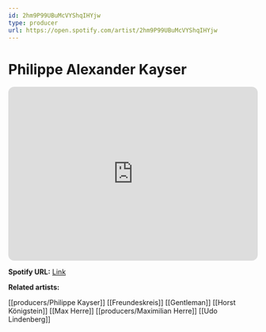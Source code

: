 ```yaml
---
id: 2hm9P99UBuMcVYShqIHYjw
type: producer
url: https://open.spotify.com/artist/2hm9P99UBuMcVYShqIHYjw
---
```

# Philippe Alexander Kayser

<iframe style="border-radius:12px" src="https://open.spotify.com/embed/artist/2hm9P99UBuMcVYShqIHYjw" width="100%" height="352" frameBorder="0" allowfullscreen="" allow="autoplay; clipboard-write; encrypted-media; fullscreen; picture-in-picture" loading="lazy"></iframe>

**Spotify URL:** [Link](https://open.spotify.com/artist/2hm9P99UBuMcVYShqIHYjw)

**Related artists:**

[[producers/Philippe Kayser]]
[[Freundeskreis]]
[[Gentleman]]
[[Horst Königstein]]
[[Max Herre]]
[[producers/Maximilian Herre]]
[[Udo Lindenberg]]
